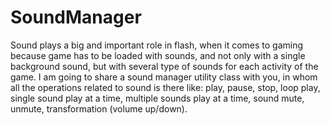 SoundManager
============
Sound plays a big and important role in flash, when it comes to gaming because game has to be loaded with sounds, and not only with a single background sound, but with several type of sounds for each activity of the game.
I am going to share a sound manager utility class with you, in whom all the operations related to sound is there like: play, pause, stop, loop play, single sound play at a time, multiple sounds play at a time, sound mute, unmute, transformation (volume up/down).
